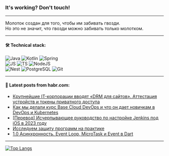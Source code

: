 ### It's working? Don't touch!

---
Молоток создан для того, чтобы им забивать гвозди. <br>
Но это не значит, что гвозди можно забивать только молотком.

---

#### 🛠️ Technical stack:

![Java](https://img.shields.io/badge/Java-informational?logo=Oracle&style=flat&logoColor=white&color=FF4500)
![Kotlin](https://img.shields.io/badge/Kotlin-informational?logo=Kotlin&style=flat&logoColor=white&color=774D97)
![Spring](https://img.shields.io/badge/SpringBoot-informational?logo=SpringBoot&style=flat&logoColor=white&color=6DB33F) <br>
![JS](https://img.shields.io/badge/JS-informational?logo=javaScript&style=flat&logoColor=black&color=F7Df1E)
![TS](https://img.shields.io/badge/TypeScript-informational?logo=typeScript&style=flat&logoColor=black&color=0667A8)
![NodeJS](https://img.shields.io/badge/NodeJS-informational?logo=node.js&style=flat&logoColor=white&color=70A760) <br>
![Nest](https://img.shields.io/badge/NestJS-informational?logo=NestJS&style=flat&logoColor=white&color=E0234E)
![PostgreSQL](https://img.shields.io/badge/PostgreSQL-informational?logo=PostgreSQL&style=flat&logoColor=white&color=DAA520)
![Git](https://img.shields.io/badge/Git-informational?logo=git&style=flat&logoColor=white&color=778899)

___

#### 💬 Latest posts from habr.com:

<!-- BLOG-POST-LIST:START -->
- [Крупнейшие IT-корпорации вводят «DRM для сайтов». Аттестация устройств и токены приватного доступа](https://habr.com/ru/companies/globalsign/articles/754250/?utm_source=habrahabr&utm_medium=rss&utm_campaign=754250)
- [Как мы делали курс Base Cloud DevOps и что он дает новичкам в DevOps и Kubernetes](https://habr.com/ru/companies/beeline_cloud/articles/754222/?utm_source=habrahabr&utm_medium=rss&utm_campaign=754222)
- [[Перевод] Исчерпывающее руководство по настройке Jenkins под iOS в 2023 году](https://habr.com/ru/companies/otus/articles/754156/?utm_source=habrahabr&utm_medium=rss&utm_campaign=754156)
- [Исследуем защиту программ на практике](https://habr.com/ru/articles/754196/?utm_source=habrahabr&utm_medium=rss&utm_campaign=754196)
- [1.0 Асинхронность. Event Loop, MicroTask и Event в Dart](https://habr.com/ru/articles/754194/?utm_source=habrahabr&utm_medium=rss&utm_campaign=754194)
<!-- BLOG-POST-LIST:END -->

---
[![Top Langs](https://github-readme-stats-git-master-advtsetting-gmailcom.vercel.app/api/top-langs/?username=zloylis&langs_count=10&hide_title=false&title_color=e6edf3&size_weight=0.5&count_weight=0.5&layout=compact&hide_border=true&theme=dracula)](https://github.com/zloylis)

<!-- ![GitHub stats](https://github-readme-stats-git-master-advtsetting-gmailcom.vercel.app/api?username=zloylis&show_icons=true&hide_border=true&theme=dracula&hide_title=true&include_all_commits=true&count_private=true&hide=contribs&hide_rank=true) -->
